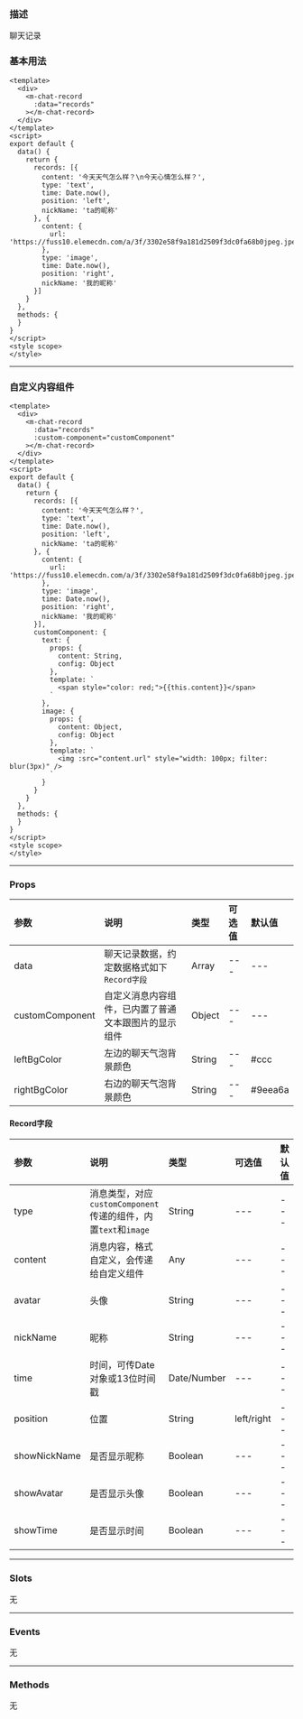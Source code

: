 ### 描述
聊天记录

### 基本用法
```vue
<template>
  <div>
    <m-chat-record
      :data="records"
    ></m-chat-record>
  </div>
</template>
<script>
export default {
  data() {
    return {
      records: [{
        content: '今天天气怎么样？\n今天心情怎么样？',
        type: 'text',
        time: Date.now(),
        position: 'left',
        nickName: 'ta的昵称'
      }, {
        content: {
          url: 'https://fuss10.elemecdn.com/a/3f/3302e58f9a181d2509f3dc0fa68b0jpeg.jpeg'
        },
        type: 'image',
        time: Date.now(),
        position: 'right',
        nickName: '我的昵称'
      }]
    }
  },
  methods: {
  }
}
</script>
<style scope>
</style>
```

---


### 自定义内容组件
```vue
<template>
  <div>
    <m-chat-record
      :data="records"
      :custom-component="customComponent"
    ></m-chat-record>
  </div>
</template>
<script>
export default {
  data() {
    return {
      records: [{
        content: '今天天气怎么样？',
        type: 'text',
        time: Date.now(),
        position: 'left',
        nickName: 'ta的昵称'
      }, {
        content: {
          url: 'https://fuss10.elemecdn.com/a/3f/3302e58f9a181d2509f3dc0fa68b0jpeg.jpeg'
        },
        type: 'image',
        time: Date.now(),
        position: 'right',
        nickName: '我的昵称'
      }],
      customComponent: {
        text: {
          props: {
            content: String,
            config: Object
          },
          template: `
            <span style="color: red;">{{this.content}}</span>
          `
        },
        image: {
          props: {
            content: Object,
            config: Object
          },
          template: `
            <img :src="content.url" style="width: 100px; filter: blur(3px)" />
          `
        }
      }
    }
  },
  methods: {
  }
}
</script>
<style scope>
</style>
```

---
### Props

| 参数 | 说明 | 类型 | 可选值 | 默认值 |
| :---- | :---- | :---- | :---- | :---- | 
| data | 聊天记录数据，约定数据格式如下`Record字段` | Array | --- | --- |
| customComponent | 自定义消息内容组件，已内置了普通文本跟图片的显示组件 | Object | --- | --- |
| leftBgColor | 左边的聊天气泡背景颜色 | String | --- | #ccc |
| rightBgColor | 右边的聊天气泡背景颜色 | String | --- | #9eea6a |

#### Record字段
| 参数 | 说明 | 类型 | 可选值 | 默认值 |
| :---- | :---- | :---- | :---- | :---- | 
| type | 消息类型，对应`customComponent`传递的组件，内置`text`和`image` | String | --- | --- |
| content | 消息内容，格式自定义，会传递给自定义组件 | Any | --- | --- |
| avatar | 头像 | String | --- | --- |
| nickName | 昵称 | String | --- | --- |
| time | 时间，可传Date对象或13位时间戳 | Date/Number | --- | --- |
| position | 位置 | String | left/right | --- |
| showNickName | 是否显示昵称 | Boolean | --- | --- |
| showAvatar | 是否显示头像 | Boolean | --- | --- |
| showTime | 是否显示时间 | Boolean | --- | --- |

---

### Slots
无

---

### Events
无

---

### Methods

无
